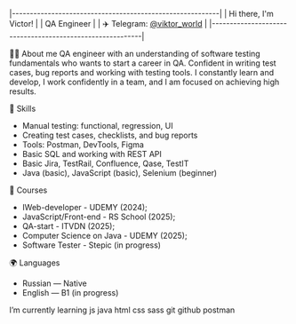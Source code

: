 |----------------------------------------------------------|
| Hi there, I'm Victor!                                    |
| QA Engineer                                              |
| ✈️ Telegram: [@viktor_world](https://t.me/viktor_world) |
|----------------------------------------------------------|

🧑‍💻  About me
QA engineer with an understanding of software testing fundamentals who wants to start a career in QA. 
Confident in writing test cases, bug reports and working with testing tools. 
I constantly learn and develop, I work confidently in a team, and I am focused on achieving high results.

🧠 Skills
- Manual testing: functional, regression, UI
- Creating test cases, checklists, and bug reports
- Tools: Postman, DevTools, Figma
- Basic SQL and working with REST API
- Basic Jira, TestRail, Confluence, Qase, TestIT
- Java (basic), JavaScript (basic), Selenium (beginner)

📜 Courses
- IWeb-developer - UDEMY (2024);
- JavaScript/Front-end - RS School (2025);
- QA-start - ITVDN (2025);
- Computer Science on Java - UDEMY (2025);
- Software Tester - Stepic (in progress)

🌍 Languages
- Russian — Native
- English — B1 (in progress)

I’m currently learning
js java html  css  sass  git  github  postman 
